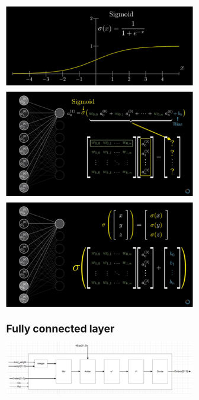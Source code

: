![image](187128568_782456932635904_3361455533478689379_n.png)

![image](192199977_224620405854348_7381925048777138749_n.png)

![image](193746410_225722802394881_2763240672124634979_n.png)

# Fully connected layer

![image](FC.png)
